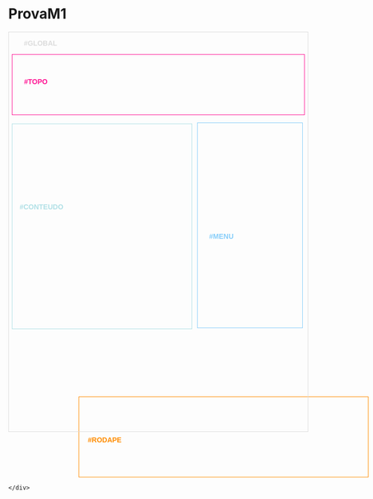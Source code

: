# ProvaM1
<!doctype html>
<html lang="en">
<head> 
    <meta charset="utf-8">
    <meta http-equiv="X-UA-Compatible" content="IE=edge">
    <meta name="viewport" content="width=device-width, initial scale=1.0">
    <title>Prova</title>
</head>
<body>
    <div style="border: 1px solid gainsboro; width: 600px; height: 800px; position: relative; margin-left: auto; margin-right: auto;">
            <p style="color: gainsboro; margin-left: 5%;"><font face="Arial"><b>#GLOBAL</b></font></p>
        <div style="border: 1px solid deeppink; width: auto; height: 120px; position: relative; margin-left: 1%; margin-right: 1%;">
            <p style="color: deeppink; margin-left: 4%;"><font face="Arial" ><b><br><br>#TOPO</b></font></p>
        </div>
        <br>
        <div style="border: 1px solid powderblue; width: 60%; height: 410px; margin-left: 1%;">
            <p style="color: powderblue; margin-left: 4%;"><font face="Arial"</font><b><br><br><br><br><br><br><br><br><br>#CONTEUDO</b></font></p>
        </div>
        <div style="border: 1px solid lightskyblue; width: 35%; height: 410px; margin-left: 63%; margin-top: -69%; "></div>
            <p style="color: lightskyblue; margin-left: 67%; margin-top: -32%;"><font face="Arial"</fonte><b>#MENU</b></fonte></p>
        </div>
        <div style="border: 1px solid darkorange; width: 580px; height: 160px; margin-left: 28%; margin-top: -14%;">
            <p style="color: darkorange; margin-left: 3%;"><font face="Arial"</font><b><br><br><br><br>#RODAPE</b></font></p>
        </div>
    
    </div>
        
    


</body>
</html>
